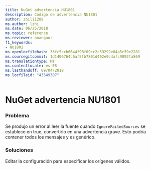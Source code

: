 ```yaml
---
title: NuGet advertencia NU1801
description: Código de advertencia NU1801
author: zhili1208
ms.author: lzhi
ms.date: 06/25/2018
ms.topic: reference
ms.reviewer: anangaur
f1_keywords:
- NU1801
ms.openlocfilehash: 33fc5ccb6644f98f09cc2c59292e84a5c59e2281
ms.sourcegitcommit: 1d1406764c6af5fb7801d462e0c4afc9092fa569
ms.translationtype: MT
ms.contentlocale: es-ES
ms.lasthandoff: 09/04/2018
ms.locfileid: "43549307"
---
```

# <a name="nuget-warning-nu1801"></a>NuGet advertencia NU1801

### <a name="issue"></a>Problema
Se produjo un error al leer la fuente cuando `IgnoreFailedSources` se establece en true, convertirlo en una advertencia grave. Esto podría contener todos los mensajes y es genérico.

### <a name="solution"></a>Soluciones
Editar la configuración para especificar los orígenes válidos.